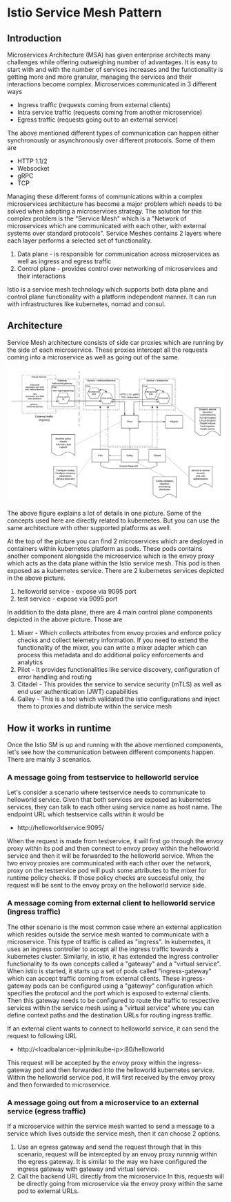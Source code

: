 # Istio Service Mesh Pattern

## Introduction
Microservices Architecture (MSA) has given enterprise architects many challenges while offering outweighing number of advantages. It is easy to start with and with the number of services increases and the functionality is getting more and more granular, managing the services and their interactions become complex. Microservices communicated in 3 different ways

- Ingress traffic (requests coming from external clients)
- Intra service traffic (requests coming from another microservice)
- Egress traffic (requests going out to an external service)

The above mentioned different types of communication can happen either synchronously or asynchronously over different protocols. Some of them are
- HTTP 1.1/2
- Websocket
- gRPC
- TCP 

Managing these different forms of communications within a complex microservices architecture has become a major problem which needs to be solved when adopting a microservices strategy. The solution for this complex problem is the "Service Mesh" which is a "Network of microservices which are communicated with each other, with external systems over standard protocols". Service Meshes contains 2 layers where each layer performs a selected set of functionality.

1) Data plane - is responsible for communication across microservices as well as ingress and egress traffic
2) Control plane - provides control over networking of microservices and their interactions

Istio is a service mesh technology which supports both data plane and control plane functionality with a platform independent manner. It can run with infrastructures like kubernetes, nomad and consul. 

## Architecture
Service Mesh architecture consists of side car proxies which are running by the side of each microservice. These proxies intercept all the requests coming into a microservice as well as going out of the same. 

![Istio Service Mesh Pattern](images/Istio-Service-Mesh-Pattern.png)

The above figure explains a lot of details in one picture. Some of the concepts used here are directly related to kubernetes. But you can use the same architecture with other supported platforms as well.

At the top of the picture you can find 2 microservices which are deployed in containers within kubernetes platform as pods. These pods contains another component alongside the microservice which is the envoy proxy which acts as the data plane within the Istio service mesh. This pod is then exposed as a kubernetes service. There are 2 kubernetes services depicted in the above picture.
1) helloworld service - expose via 9095 port
2) test service - expose via 9095 port

In addition to the data plane, there are 4 main control plane components depicted in the above picture. Those are
1) Mixer - Which collects attributes from envoy proxies and enforce policy checks and collect telemetry information. If you need to extend the functionality of the mixer, you can write a mixer adapter which can process this metadata and do additional policy enforcements and analytics
2) Pilot - It provides functionalities like service discovery, configuration of error handling and routing 
3) Citadel - This provides the service to service security (mTLS) as well as end user authentication (JWT) capabilities
4) Galley - This is a tool which validated the istio configurations and inject them to proxies and distribute within the service mesh

## How it works in runtime
Once the Istio SM is up and running with the above mentioned components, let's see how the communication between different components happen. There are mainly 3 scenarios.

### A message going from testservice to helloworld service
Let's consider a scenario where testservice needs to communicate to helloworld service. Given that both services are exposed as kubernetes services, they can talk to each other using service name as host name. The endpoint URL which testservice calls within it would be

- http://helloworldservice:9095/

When the request is made from testservice, it will first go through the envoy proxy within its pod and then connect to envoy proxy within the helloworld service and then it will be forwarded to the helloworld service. When the two envoy proxies are communicated with each other over the network, proxy on the testservice pod will push some attributes to the mixer for runtime policy checks. If those policy checks are successful only, the request will be sent to the envoy proxy on the helloworld service side. 

### A message coming from external client to helloworld service (ingress traffic)
The other scenario is the most common case where an external application which resides outside the service mesh wanted to communicate with a microservice. This type of traffic is called as "ingress". In kubernetes, it uses an ingress controller to accept all the ingress traffic towards a kubernetes cluster. Similarly, in istio, it has extended the ingress controller functionality to its own concepts called a "gateway" and a "virtual service". When istio is started, it starts up a set of pods called "ingress-gateway" which can accept traffic coming from external clients. These ingress-gateway pods can be configured using a "gateway" configuration which specifies the protocol and the port which is exposed to external clients. Then this gateway needs to be configured to route the traffic to respective services within the service mesh using a "virtual service" where you can define context paths and the destination URLs for routing ingress traffic. 

If an external client wants to connect to helloworld service, it can send the request to following URL

- http://<loadbalancer-ip|minikube-ip>:80/helloworld

This request will be accepted by the envoy proxy within the ingress-gateway pod and then forwarded into the helloworld kubernetes service. Within the helloworld service pod, it will first received by the envoy proxy and then forwarded to microservice. 

### A message going out from a microservice to an external service (egress traffic)
If a microservice within the service mesh wanted to send a message to a service which lives outside the service mesh, then it can choose 2 options.
1) Use an egress gateway and send the request through that
In this scenario, request will be intercepted by an envoy proxy runnnig within the egress gateway. It is similar to the way we have configured the ingress gateway with gateway and virtual service. 
2) Call the backend URL directly from the microservice
In this, requests will be directly going from microservice via the envoy proxy within the same pod to external URLs. 
